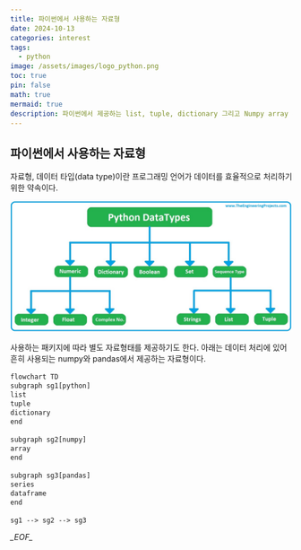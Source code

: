 ```yaml
---
title: 파이썬에서 사용하는 자료형
date: 2024-10-13
categories: interest
tags:
  - python
image: /assets/images/logo_python.png
toc: true
pin: false
math: true
mermaid: true
description: 파이썬에서 제공하는 list, tuple, dictionary 그리고 Numpy array 자료형과 Pandas Series, DataFrame 자료형을 알아본다.
---
```

## 파이썬에서 사용하는 자료형

자료형, 데이터 타입(data type)이란 프로그래밍 언어가 데이터를 효율적으로 처리하기 위한 약속이다.

![](/assets/images/Pasted%20image%2020241014231010.png)

사용하는 패키지에 따라 별도 자료형태를 제공하기도 한다. 아래는 데이터 처리에 있어 흔히 사용되는 numpy와 pandas에서 제공하는 자료형이다.


```mermaid
flowchart TD
subgraph sg1[python]
list
tuple
dictionary
end

subgraph sg2[numpy]
array
end

subgraph sg3[pandas]
series
dataframe
end

sg1 --> sg2 --> sg3
```

_\_EOF\__
